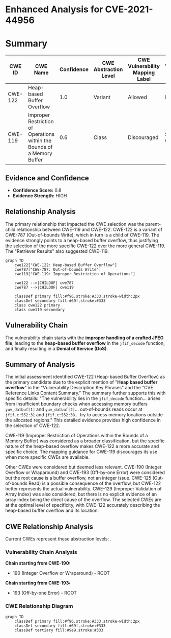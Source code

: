 # Enhanced Analysis for CVE-2021-44956

# Summary
| CWE ID  | CWE Name  | Confidence | CWE Abstraction Level | CWE Vulnerability Mapping Label | CWE-Vulnerability Mapping Notes |
|---|---|---|---|---|---|
| CWE-122 | Heap-based Buffer Overflow | 1.0 | Variant | Allowed | Primary CWE |
| CWE-119 | Improper Restriction of Operations within the Bounds of a Memory Buffer | 0.6 | Class | Discouraged | Secondary Candidate |

## Evidence and Confidence

*   **Confidence Score:** 0.8
*   **Evidence Strength:** HIGH

## Relationship Analysis
The primary relationship that impacted the CWE selection was the parent-child relationship between CWE-119 and CWE-122. CWE-122 is a variant of CWE-787 (Out-of-bounds Write), which in turn is a child of CWE-119. The evidence strongly points to a heap-based buffer overflow, thus justifying the selection of the more specific CWE-122 over the more general CWE-119. The "Retriever Results" also suggested CWE-119.

```mermaid
graph TD
    cwe122["CWE-122: Heap-based Buffer Overflow"]
    cwe787["CWE-787: Out-of-bounds Write"]
    cwe119["CWE-119: Improper Restriction of Operations"]
    
    cwe122 -->|CHILDOF| cwe787
    cwe787 -->|CHILDOF| cwe119
    
    classDef primary fill:#f96,stroke:#333,stroke-width:2px
    classDef secondary fill:#69f,stroke:#333
    class cwe122 primary
    class cwe119 secondary
```

## Vulnerability Chain
The vulnerability chain starts with the **improper handling of a crafted JPEG file**, leading to the **heap-based buffer overflow** in the `jfif_decode` function, and finally resulting in a **Denial of Service (DoS)**.

## Summary of Analysis
The initial assessment identified CWE-122 (Heap-based Buffer Overflow) as the primary candidate due to the explicit mention of "**Heap based buffer overflow**" in the "Vulnerability Description Key Phrases" and the "CVE Reference Links Content Summary." The summary further supports this with specific details: "The vulnerability lies in the `jfif_decode` function... arises from insufficient boundary checks when accessing memory buffers `yuv_datbuf[1]` and `yuv_datbuf[2]`... out-of-bounds reads occur at `jfif.c:552:31` and `jfif.c:552:38`... try to access memory locations outside the allocated regions." This detailed evidence provides high confidence in the selection of CWE-122.

CWE-119 (Improper Restriction of Operations within the Bounds of a Memory Buffer) was considered as a broader classification, but the specific nature of the heap-based overflow makes CWE-122 a more accurate and specific choice. The mapping guidance for CWE-119 discourages its use when more specific CWEs are available.

Other CWEs were considered but deemed less relevant. CWE-190 (Integer Overflow or Wraparound) and CWE-193 (Off-by-one Error) were considered but the root cause is a buffer overflow, not an integer issue. CWE-125 (Out-of-bounds Read) is a possible consequence of the overflow, but CWE-122 better represents the actual vulnerability. CWE-129 (Improper Validation of Array Index) was also considered, but there is no explicit evidence of an array index being the direct cause of the overflow.
The selected CWEs are at the optimal level of specificity, with CWE-122 accurately describing the heap-based buffer overflow and its location.


## CWE Relationship Analysis

Current CWEs represent these abstraction levels: .


### Vulnerability Chain Analysis

**Chain starting from CWE-190:**
- 190 (Integer Overflow or Wraparound) - ROOT


**Chain starting from CWE-193:**
- 193 (Off-by-one Error) - ROOT



### CWE Relationship Diagram

```mermaid
graph TD
    classDef primary fill:#f96,stroke:#333,stroke-width:2px
    classDef secondary fill:#69f,stroke:#333
    classDef tertiary fill:#9e9,stroke:#333
```